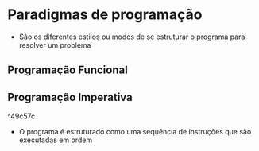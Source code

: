 # Paradigmas de programação 
- São os diferentes estilos ou modos de se estruturar o programa para resolver um problema
## Programação Funcional

## Programação Imperativa

^49c57c

- O programa é estruturado como uma sequência de instruções que são executadas em ordem